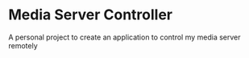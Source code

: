 # Media Server Controller

A personal project to create an application to control my media server remotely
